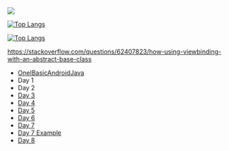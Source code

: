 <img src="https://github-readme-stats.vercel.app/api?username=gzeinnumer">

[![Top Langs](https://github-readme-stats.vercel.app/api/top-langs/?username=gzeinnumer&layout=compact)](https://github.com/gzeinnumer/github-readme-stats)

[![Top Langs](https://github-readme-stats.vercel.app/api/top-langs/?username=gzeinnumer)](https://github.com/gzeinnumer/github-readme-stats)


https://stackoverflow.com/questions/62407823/how-using-viewbinding-with-an-abstract-base-class


- [OneIBasicAndroidJava](https://github.com/gzeinnumer/OneIBasicAndroidJava)
- Day 1
- Day 2
- [Day 3](https://github.com/gzeinnumer/OneIDay3)
- [Day 4](https://github.com/gzeinnumer/OneIDay4)
- [Day 5](https://github.com/gzeinnumer/OneIDay5)
- [Day 6](https://github.com/gzeinnumer/OneIDay6)
- [Day 7](https://github.com/gzeinnumer/OneIDay7)
- [Day 7 Example](https://github.com/gzeinnumer/OneIDay7Example)
- [Day 8](https://github.com/gzeinnumer/OneIDay8)
